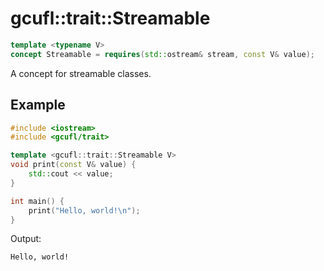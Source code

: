 # gcufl::trait::Streamable
```cpp
template <typename V>
concept Streamable = requires(std::ostream& stream, const V& value);
```
A concept for streamable classes.
## Example
```cpp
#include <iostream>
#include <gcufl/trait>

template <gcufl::trait::Streamable V>
void print(const V& value) {
	std::cout << value;
}

int main() {
	print("Hello, world!\n");
}
```
Output:
```
Hello, world!
```

